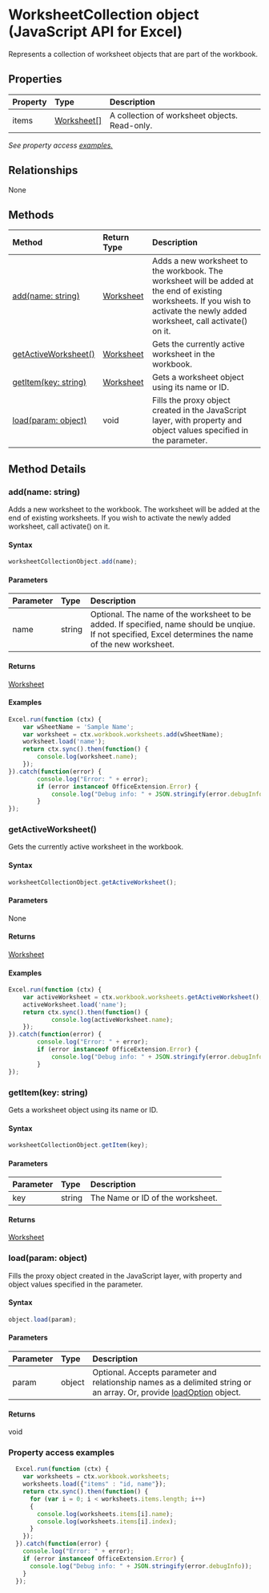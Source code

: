 # WorksheetCollection object (JavaScript API for Excel)

Represents a collection of worksheet objects that are part of the workbook.

## Properties

| Property	   | Type	|Description
|:---------------|:--------|:----------|
|items|[Worksheet[]](worksheet.md)|A collection of worksheet objects. Read-only.|

_See property access [examples.](#property-access-examples)_

## Relationships
None


## Methods

| Method		   | Return Type	|Description|
|:---------------|:--------|:----------|
|[add(name: string)](#addname-string)|[Worksheet](worksheet.md)|Adds a new worksheet to the workbook. The worksheet will be added at the end of existing worksheets. If you wish to activate the newly added worksheet, call activate() on it.|
|[getActiveWorksheet()](#getactiveworksheet)|[Worksheet](worksheet.md)|Gets the currently active worksheet in the workbook.|
|[getItem(key: string)](#getitemkey-string)|[Worksheet](worksheet.md)|Gets a worksheet object using its name or ID.|
|[load(param: object)](#loadparam-object)|void|Fills the proxy object created in the JavaScript layer, with property and object values specified in the parameter.|

## Method Details


### add(name: string)
Adds a new worksheet to the workbook. The worksheet will be added at the end of existing worksheets. If you wish to activate the newly added worksheet, call activate() on it.

#### Syntax
```js
worksheetCollectionObject.add(name);
```

#### Parameters
| Parameter	   | Type	|Description|
|:---------------|:--------|:----------|
|name|string|Optional. The name of the worksheet to be added. If specified, name should be unqiue. If not specified, Excel determines the name of the new worksheet.|

#### Returns
[Worksheet](worksheet.md)

#### Examples

```js
Excel.run(function (ctx) { 
	var wSheetName = 'Sample Name';
	var worksheet = ctx.workbook.worksheets.add(wSheetName);
	worksheet.load('name');
	return ctx.sync().then(function() {
		console.log(worksheet.name);
	});
}).catch(function(error) {
		console.log("Error: " + error);
		if (error instanceof OfficeExtension.Error) {
			console.log("Debug info: " + JSON.stringify(error.debugInfo));
		}
});
```


### getActiveWorksheet()
Gets the currently active worksheet in the workbook.

#### Syntax
```js
worksheetCollectionObject.getActiveWorksheet();
```

#### Parameters
None

#### Returns
[Worksheet](worksheet.md)

#### Examples

```js
Excel.run(function (ctx) {  
	var activeWorksheet = ctx.workbook.worksheets.getActiveWorksheet();
	activeWorksheet.load('name');
	return ctx.sync().then(function() {
			console.log(activeWorksheet.name);
	});
}).catch(function(error) {
		console.log("Error: " + error);
		if (error instanceof OfficeExtension.Error) {
			console.log("Debug info: " + JSON.stringify(error.debugInfo));
		}
});
```


### getItem(key: string)
Gets a worksheet object using its name or ID.

#### Syntax
```js
worksheetCollectionObject.getItem(key);
```

#### Parameters
| Parameter	   | Type	|Description|
|:---------------|:--------|:----------|
|key|string|The Name or ID of the worksheet.|

#### Returns
[Worksheet](worksheet.md)

### load(param: object)
Fills the proxy object created in the JavaScript layer, with property and object values specified in the parameter.

#### Syntax
```js
object.load(param);
```

#### Parameters
| Parameter	   | Type	|Description|
|:---------------|:--------|:----------|
|param|object|Optional. Accepts parameter and relationship names as a delimited string or an array. Or, provide [loadOption](loadoption.md) object.|

#### Returns
void
### Property access examples
```js
  Excel.run(function (ctx) {
    var worksheets = ctx.workbook.worksheets;
    worksheets.load({"items" : "id, name"});
    return ctx.sync().then(function() {
      for (var i = 0; i < worksheets.items.length; i++)
      {
        console.log(worksheets.items[i].name);
        console.log(worksheets.items[i].index);
      }
    });
  }).catch(function(error) {
    console.log("Error: " + error);
    if (error instanceof OfficeExtension.Error) {
      console.log("Debug info: " + JSON.stringify(error.debugInfo));
    }
  });
  ```
